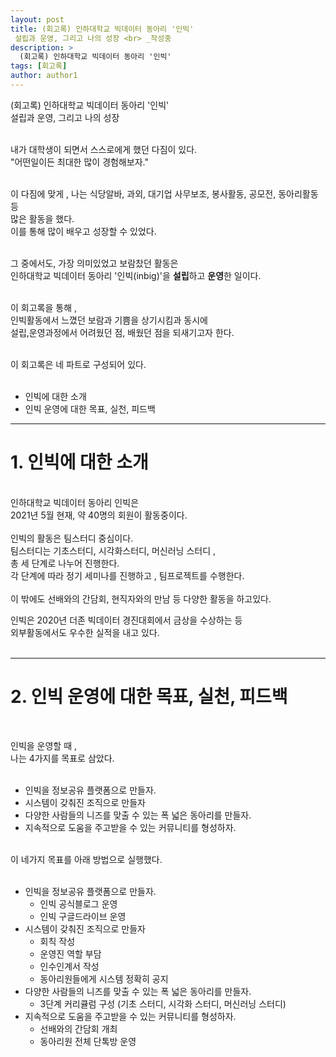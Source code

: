 ```yaml
---
layout: post
title: (회고록) 인하대학교 빅데이터 동아리 '인빅'
 설립과 운영, 그리고 나의 성장 <br> _작성중
description: >
  (회고록) 인하대학교 빅데이터 동아리 '인빅'
tags: [회고록]
author: author1
---
```



(회고록) 인하대학교 빅데이터 동아리 '인빅' <br>
 설립과 운영, 그리고 나의 성장  <br> <br> 

 내가 대학생이 되면서 스스로에게 했던 다짐이 있다. <br>
 "어떤일이든 최대한 많이 경험해보자." <br> <br> 

이 다짐에 맞게 ,
나는 식당알바, 과외, 대기업 사무보조, 봉사활동, 공모전, 동아리활동 등 <br>
많은 활동을 했다. <br>
이를 통해 많이 배우고 성장할 수 있었다. <br> <br> 

그 중에서도, 가장 의미있었고 보람찼던 활동은  <br>
인하대학교 빅데이터 동아리 '인빅(inbig)'을 **설립**하고 **운영**한 일이다. <br> <br> 

이 회고록을 통해 ,  <br>
인빅활동에서 느꼈던 보람과 기쁨을 상기시킴과 동시에  <br>
설립,운영과정에서 어려웠던 점, 배웠던 점을 되새기고자 한다.  <br> <br> 


이 회고록은  네 파트로 구성되어 있다.<br> <br>
 - 인빅에 대한 소개 <Br>
 - 인빅 운영에 대한 목표, 실천, 피드백
  
----
  
  
# 1. 인빅에 대한 소개 <br>

<Br>  
인하대학교 빅데이터 동아리 인빅은 <br>
2021년 5월 현재, 약 40명의 회원이 활동중이다. <Br><Br>
인빅의 활동은 팀스터디 중심이다. <br>
팀스터디는 기초스터디, 시각화스터디, 머신러닝 스터디 ,<br> 총 세 단계로 
나누어 진행한다. <br>
각 단계에 따라 정기 세미나를 진행하고 , 팀프로젝트를 수행한다. <br><Br>
이 밖에도 선배와의 간담회, 현직자와의 만남 등 다양한 활동을 하고있다. <br>

인빅은 2020년 더존 빅데이터 경진대회에서 금상을 수상하는 등 <br>
외부활동에서도 우수한 실적을 내고 있다. <br><Br>

---

# 2. 인빅 운영에 대한 목표, 실천, 피드백 <br>
<br>

인빅을 운영할 때 , <br>나는 4가지를 목표로 삼았다.<br><br>
- 인빅을 정보공유 플랫폼으로 만들자. <br>
- 시스템이 갖춰진 조직으로 만들자 <br>
- 다양한 사람들의 니즈를 맞출 수 있는 폭 넓은 동아리를 만들자. <Br>
- 지속적으로 도움을 주고받을 수 있는 커뮤니티를 형성하자. <Br><br>

이 네가지 목표를 아래 방법으로 실행했다. <br><br>

- 인빅을 정보공유 플랫폼으로 만들자. <br>
  - 인빅 공식블로그 운영<br>
  - 인빅 구글드라이브 운영  <br>
- 시스템이 갖춰진 조직으로 만들자<br>
  - 회칙 작성<br>
  - 운영진 역할 부담<br>
  - 인수인계서 작성 <br>
  - 동아리원들에게 시스템 정확히 공지 <br>
- 다양한 사람들의 니즈를 맞출 수 있는 폭 넓은 동아리를 만들자.<br>
  - 3단계 커리큘럼 구성 (기초 스터디, 시각화 스터디, 머신러닝 스터디)<br>
- 지속적으로 도움을 주고받을 수 있는 커뮤니티를 형성하자.<br>
  - 선배와의 간담회 개최<br>
  - 동아리원 전체 단톡방 운영<br><br>







